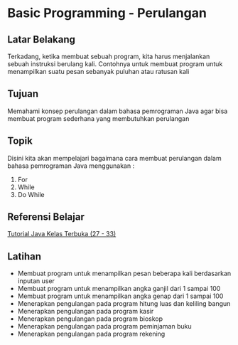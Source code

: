 # Basic Programming - Perulangan

## Latar Belakang

Terkadang, ketika membuat sebuah program, kita harus menjalankan sebuah instruksi berulang kali. Contohnya untuk membuat program untuk menampilkan suatu pesan sebanyak puluhan atau ratusan kali

## Tujuan

Memahami konsep perulangan dalam bahasa pemrograman Java agar bisa membuat program sederhana yang membutuhkan perulangan

## Topik

Disini kita akan mempelajari bagaimana cara membuat perulangan dalam bahasa pemrograman Java menggunakan :

1. For
2. While
3. Do While

## Referensi Belajar

[Tutorial Java Kelas Terbuka (27 - 33)](https://www.youtube.com/playlist?list=PLZS-MHyEIRo51w0Hmqi0C8h2KWNzDfo6F)

## Latihan

- Membuat program untuk menampilkan pesan beberapa kali berdasarkan inputan user
- Membuat program untuk menampilkan angka ganjil dari 1 sampai 100
- Membuat program untuk menampilkan angka genap dari 1 sampai 100
- Menerapkan pengulangan pada program hitung luas dan keliling bangun
- Menerapkan pengulangan pada program kasir
- Menerapkan pengulangan pada program bioskop
- Menerapkan pengulangan pada program peminjaman buku
- Menerapkan pengulangan pada program rekening
